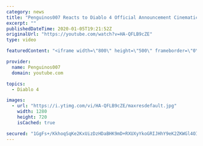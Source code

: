 ```yaml
---
category: news
title: "Penguinos007 Reacts to Diablo 4 Official Announcement Cinematic Trailer (Blizzcon 2019)"
excerpt: ""
publishedDateTime: 2020-01-05T19:21:52Z
originalUrl: "https://youtube.com/watch?v=HA-QFLB9cZE"
type: video

featuredContent: "<iframe width=\"800\" height=\"500\" frameborder=\"0\" src=\"https://www.youtube.com/embed/HA-QFLB9cZE\" allow=\"accelerometer; autoplay; encrypted-media; gyroscope; picture-in-picture\" allowfullscreen></iframe>"

provider:
  name: Penguinos007
  domain: youtube.com

topics:
  - Diablo 4

images:
  - url: "https://i.ytimg.com/vi/HA-QFLB9cZE/maxresdefault.jpg"
    width: 1280
    height: 720
    isCached: true

secured: "1GgFs+/KkhoqSqKe2KxUizDzHDaBHK9mD+RXUXyYkoGRIJHhY9eK2ZKWGl4OIqO3vjX1rUrQuuI80qHZXTzXzDYtMY1/5mgh/hnjYBZevYiKCIcXXXw9nOhvA38cybUjnEdzodbhPwS5I+yHEfolUoV6XmZmarOHWAkfEYpLMZBzaeGM7xCllCb4z0D6oTflXll1DjL0TsgcwaR/s2HWDDbJIrUGNnTUHHrprpIW96c7FhwRjKisHL/ekf+h+ICGY7287dudH5JK89q1f+EdCXvqtcAvcrvgC+J1/d1Jx240oESes70s5BK4cHcNpnif4xpnDdj8mnAt6ZATs2gCpTFUPvxLen2evFB8AwcPdSoe+flPQpcgyOO9+qypt4omh89OCXCztKEBWhl66BdE15jxivnSrNPtm6wKnCyu3HOe4oe587Kiz4HlCFEV3Kko;dKFv4sbjGrVnJ7u/ooSAvQ=="
---
```


